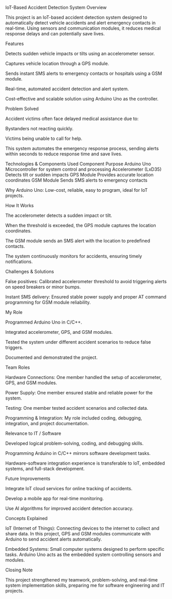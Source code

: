 IoT-Based Accident Detection System
Overview

This project is an IoT-based accident detection system designed to automatically detect vehicle accidents and alert emergency contacts in real-time. Using sensors and communication modules, it reduces medical response delays and can potentially save lives.

Features

Detects sudden vehicle impacts or tilts using an accelerometer sensor.

Captures vehicle location through a GPS module.

Sends instant SMS alerts to emergency contacts or hospitals using a GSM module.

Real-time, automated accident detection and alert system.

Cost-effective and scalable solution using Arduino Uno as the controller.

Problem Solved

Accident victims often face delayed medical assistance due to:

Bystanders not reacting quickly.

Victims being unable to call for help.

This system automates the emergency response process, sending alerts within seconds to reduce response time and save lives.

Technologies & Components Used
Component	Purpose
Arduino Uno	Microcontroller for system control and processing
Accelerometer (LxD35)	Detects tilt or sudden impacts
GPS Module	Provides accurate location coordinates
GSM Module	Sends SMS alerts to emergency contacts

Why Arduino Uno: Low-cost, reliable, easy to program, ideal for IoT projects.

How It Works

The accelerometer detects a sudden impact or tilt.

When the threshold is exceeded, the GPS module captures the location coordinates.

The GSM module sends an SMS alert with the location to predefined contacts.

The system continuously monitors for accidents, ensuring timely notifications.

Challenges & Solutions

False positives: Calibrated accelerometer threshold to avoid triggering alerts on speed breakers or minor bumps.

Instant SMS delivery: Ensured stable power supply and proper AT command programming for GSM module reliability.

My Role

Programmed Arduino Uno in C/C++.

Integrated accelerometer, GPS, and GSM modules.

Tested the system under different accident scenarios to reduce false triggers.

Documented and demonstrated the project.

Team Roles

Hardware Connections: One member handled the setup of accelerometer, GPS, and GSM modules.

Power Supply: One member ensured stable and reliable power for the system.

Testing: One member tested accident scenarios and collected data.

Programming & Integration: My role included coding, debugging, integration, and project documentation.

Relevance to IT / Software

Developed logical problem-solving, coding, and debugging skills.

Programming Arduino in C/C++ mirrors software development tasks.

Hardware-software integration experience is transferable to IoT, embedded systems, and full-stack development.

Future Improvements

Integrate IoT cloud services for online tracking of accidents.

Develop a mobile app for real-time monitoring.

Use AI algorithms for improved accident detection accuracy.

Concepts Explained

IoT (Internet of Things): Connecting devices to the internet to collect and share data. In this project, GPS and GSM modules communicate with Arduino to send accident alerts automatically.

Embedded Systems: Small computer systems designed to perform specific tasks. Arduino Uno acts as the embedded system controlling sensors and modules.

Closing Note

This project strengthened my teamwork, problem-solving, and real-time system implementation skills, preparing me for software engineering and IT projects.
